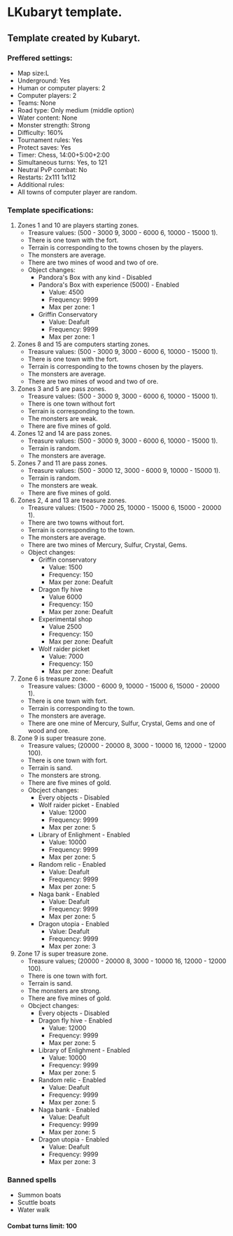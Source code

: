 # LKubaryt template.

## Template created by Kubaryt.

### Preffered settings:

- Map size:L
- Underground: Yes
- Human or computer players: 2
- Computer players: 2
- Teams: None
- Road type: Only medium (middle option)
- Water content: None
- Monster strength: Strong
- Difficulty: 160%
- Tournament rules: Yes
- Protect saves: Yes
- Timer: Chess, 14:00+5:00+2:00
- Simultaneous turns: Yes, to 121
- Neutral PvP combat: No
- Restarts: 2x111 1x112
- Additional rules:
- All towns of computer player are random.

### Template specifications:

1. Zones 1 and 10 are players starting zones.
    - Treasure values: (500 - 3000 9, 3000 - 6000 6, 10000 - 15000 1).
    - There is one town with the fort.
    - Terrain is corresponding to the towns chosen by the players.
    - The monsters are average.
    - There are two mines of wood and two of ore.
    - Object changes:
        * Pandora's Box with any kind - Disabled
        * Pandora's Box with experience (5000) - Enabled
            * Value: 4500
            * Frequency: 9999
            * Max per zone: 1
        * Griffin Conservatory
            * Value: Deafult
            * Frequency: 9999
            * Max per zone: 1
2. Zones 8 and 15 are computers starting zones.
    - Treasure values: (500 - 3000 9, 3000 - 6000 6, 10000 - 15000 1).
    - There is one town with the fort.
    - Terrain is corresponding to the towns chosen by the players.
    - The monsters are average.
    - There are two mines of wood and two of ore.
3. Zones 3 and 5 are pass zones.
    - Treasure values: (500 - 3000 9, 3000 - 6000 6, 10000 - 15000 1).
    - There is one town without fort
    - Terrain is corresponding to the town.
    - The monsters are weak.
    - There are five mines of gold.
4. Zones 12 and 14 are pass zones.
    - Treasure values: (500 - 3000 9, 3000 - 6000 6, 10000 - 15000 1).
    - Terrain is random.
    - The monsters are average.
5. Zones 7 and 11 are pass zones.
    - Treasure values: (500 - 3000 12, 3000 - 6000 9, 10000 - 15000 1).
    - Terrain is random.
    - The monsters are weak.
    - There are five mines of gold.
6. Zones 2, 4 and 13 are treasure zones.
    - Treasure values: (1500 - 7000 25, 10000 - 15000 6, 15000 - 20000 1).
    - There are two towns without fort.
    - Terrain is corresponding to the town.
    - The monsters are average.
    - There are two mines of Mercury, Sulfur, Crystal, Gems.
    - Object changes:
        * Griffin conservatory
            * Value: 1500
            * Frequency: 150
            * Max per zone: Deafult
        * Dragon fly hive
            * Value 6000
            * Frequency: 150
            * Max per zone: Deafult
        * Experimental shop
            * Value 2500
            * Frequency: 150
            * Max per zone: Deafult
        * Wolf raider picket
            * Value: 7000
            * Frequency: 150
            * Max per zone: Deafult
7. Zone 6 is treasure zone.
    - Treasure values: (3000 - 6000 9, 10000 - 15000 6, 15000 - 20000 1).
    - There is one town with fort.
    - Terrain is corresponding to the town.
    - The monsters are average.
    - There are one mine of Mercury, Sulfur, Crystal, Gems and one of wood and ore.
8. Zone 9 is super treasure zone.
    - Treasure values; (20000 - 20000 8, 3000 - 10000 16, 12000 - 12000 100).
    - There is one town with fort.
    - Terrain is sand.
    - The monsters are strong.
    - There are five mines of gold.
    - Obcject changes:
        * Every objects - Disabled
        * Wolf raider picket - Enabled
            * Value: 12000
            * Frequency: 9999
            * Max per zone: 5
        * Library of Enlighment - Enabled
            * Value: 10000
            * Frequency: 9999
            * Max per zone: 5
        * Random relic - Enabled
            * Value: Deafult
            * Frequency: 9999
            * Max per zone: 5
        * Naga bank - Enabled
            * Value: Deafult
            * Frequency: 9999
            * Max per zone: 5
        * Dragon utopia - Enabled
            * Value: Deafult
            * Frequency: 9999
            * Max per zone: 3
9. Zone 17 is super treasure zone.
    - Treasure values; (20000 - 20000 8, 3000 - 10000 16, 12000 - 12000 100).
    - There is one town with fort.
    - Terrain is sand.
    - The monsters are strong.
    - There are five mines of gold.
    - Obcject changes:
        * Every objects - Disabled
        * Dragon fly hive - Enabled
            * Value: 12000
            * Frequency: 9999
            * Max per zone: 5
        * Library of Enlighment - Enabled
            * Value: 10000
            * Frequency: 9999
            * Max per zone: 5
        * Random relic - Enabled
            * Value: Deafult
            * Frequency: 9999
            * Max per zone: 5
        * Naga bank - Enabled
            * Value: Deafult
            * Frequency: 9999
            * Max per zone: 5
        * Dragon utopia - Enabled
            * Value: Deafult
            * Frequency: 9999
            * Max per zone: 3

### Banned spells
- Summon boats
- Scuttle boats
- Water walk

#### Combat turns limit: 100
